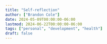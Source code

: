 ```yaml
---
title: "Self-reflection"
author: ["Brandon Cole"]
date: 2024-05-09T00:00:00-06:00
lastmod: 2024-06-22T00:00:00-06:00
tags: ["personal", "development", "health"]
draft: false
---
```

